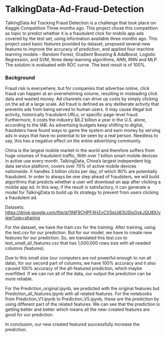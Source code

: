# TalkingData-Ad-Fraud-Detection
TalkingData Ad Tracking Fraud Detection is a challenge that took place on Kaggle Competition Three months ago. This project chose this competition as topic to predict whether it is a fraudulent click for mobile app ads covered by the test set, using information available three months ago. This project used basic features provided by dataset, proposed several new features to improve the accuracy of prediction, and applied four machine learning models – Random Forest, Gradient Boosting & AdaBoost, Logistic Regression, and SVM, three deep learning algorithms, ANN, RNN and MLP. The solution is evaluated with ROC curve. The best result is of 100%.

### Background
Fraud risk is everywhere, but for companies that advertise online, click fraud can happen at an overwhelming volume, resulting in misleading click data and wasted money. Ad channels can drive up costs by simply clicking on the ad at a large scale. Ad fraud is defined as any deliberate activity that prevents ads from being served to human users. It may cause illegal bot activity, historically fraudulent URLs, or specific page-level fraud. Furthermore, it costs the industry $8.2 billion a year in the U.S. alone, according to the IAB. As advertising budgets keep shifting to digital, fraudsters have found ways to game the system and earn money by serving ads in ways that have no potential to be seen by a real person. Needless to say, this has a negative effect on the entire advertising community.

China is the largest mobile market in the world and therefore suffers from huge volumes of fraudulent traffic, With over 1 billion smart mobile devices in active use every month.
TalkingData, China’s largest independent big data service platform, covers over 70% of active mobile devices nationwide. It handles 3 billion clicks per day, of which 90% are potentially fraudulent. In order to always be one step ahead of fraudsters, we will build algorithms that predicts whether a user will download an app after clicking a mobile app ad. In this way, if the result is satisfactory, it can generate a model for TalkingData to build up its strategy to prevent from users clicking a fraudulent ad.

Datasets: https://drive.google.com/file/d/1INF9CHPF4HZyCVSpUi63USloGykJQU8X/view?usp=sharing

For the dataset, we have the train.csv for the training. After training, using the test.csv for our prediction.
But for our model, we have to create new features for our prediction. So, we translated this test.csv to test_small_all_features.csv that has 1,000,000 rows size with all needed columns (features).

Due to this small size (our computers are not powerful enough to run all data), for our second part of columns, we have 100% accuracy and it also caused 100% accuracy of the all-featured prediction, which maybe overfitted. If we can run all of the data, our output the prediction can be more reliable.

For the Prediction_original.ipynb, we predicted with the original features but Prediction_all_features.ipynb with all related features. For the notebooks from Prediction_V1.ipynb to Prediction_V5.ipynb, these are the prediction by using different part of the related features. We can see that the prediction is getting better and better which means all the new-created features are good for our prediction.

In conclusion, our new created featured successfully increase the prediction.
